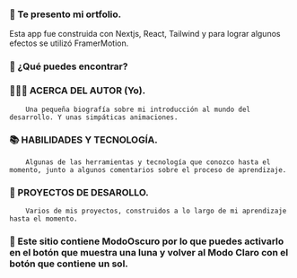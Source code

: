 ### 📝 Te presento mi ortfolio.

Esta app fue construida con Nextjs, React, Tailwind y para lograr algunos efectos se utilizó FramerMotion.

### 🤔 ¿Qué puedes encontrar?

  ### 🙋🏻‍♀️ ACERCA DEL AUTOR  (Yo).
        Una pequeña biografía sobre mi introducción al mundo del desarrollo. Y unas simpáticas animaciones.
    
  ### 📚 HABILIDADES Y TECNOLOGÍA.
        Algunas de las herramientas y tecnología que conozco hasta el momento, junto a algunos comentarios sobre el proceso de aprendizaje.

  ###   💼 PROYECTOS DE DESAROLLO.
        Varios de mis proyectos, construidos a lo largo de mi aprendizaje hasta el momento.

### 📎 Este sitio contiene ModoOscuro por lo que puedes activarlo en el botón que muestra una luna y volver al Modo Claro con el botón que contiene un sol.
